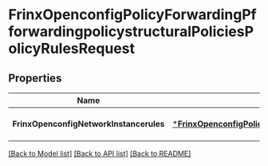 # FrinxOpenconfigPolicyForwardingPfforwardingpolicystructuralPoliciesPolicyRulesRequest

## Properties
Name | Type | Description | Notes
------------ | ------------- | ------------- | -------------
**FrinxOpenconfigNetworkInstancerules** | [***FrinxOpenconfigPolicyForwardingPfforwardingpolicystructuralPoliciesPolicyRules**](frinx.openconfig.policy.forwarding.pfforwardingpolicystructural.policies.policy.Rules.md) |  | [optional] [default to null]

[[Back to Model list]](../README.md#documentation-for-models) [[Back to API list]](../README.md#documentation-for-api-endpoints) [[Back to README]](../README.md)


